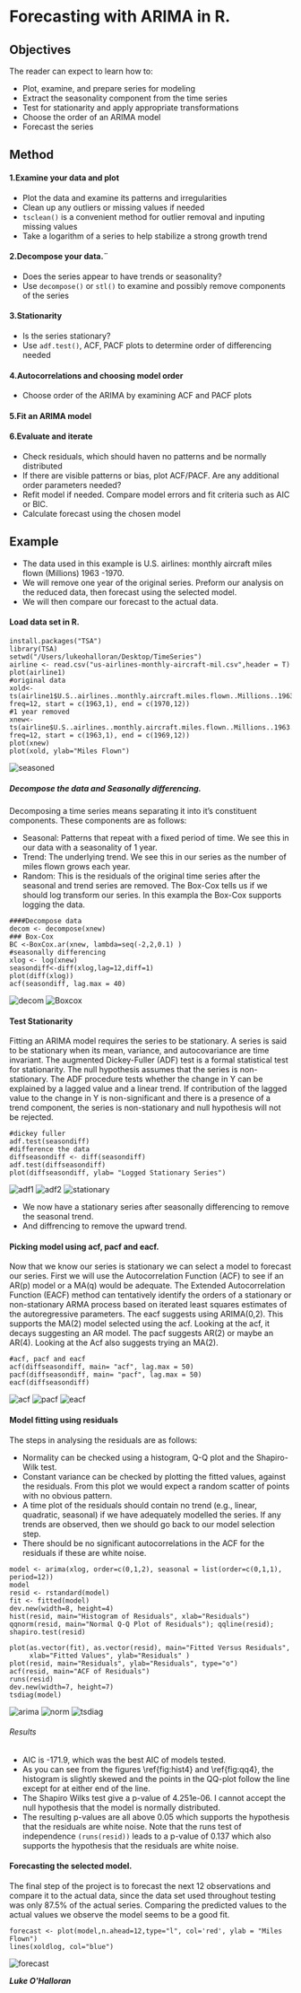 Forecasting with ARIMA in R.
==================





## Objectives
The reader can expect to learn how to:

* Plot, examine, and prepare series for modeling
* Extract the seasonality component from the time series
* Test for stationarity and apply appropriate transformations
* Choose the order of an ARIMA model
* Forecast the series


## Method
#### 1.Examine your data and plot
* Plot the data and examine its patterns and irregularities
* Clean up any outliers or missing values if needed
* `tsclean()` is a convenient method for outlier removal and inputing missing values
* Take a logarithm of a series to help stabilize a strong growth trend
#### 2.Decompose your data.¨
* Does the series appear to have trends or seasonality?
* Use `decompose()` or `stl()` to examine and possibly remove components of the series
#### 3.Stationarity
* Is the series stationary?
* Use `adf.test()`, ACF, PACF plots to determine order of differencing needed
#### 4.Autocorrelations and choosing model order
* Choose order of the ARIMA by examining ACF and PACF plots
#### 5.Fit an ARIMA model
#### 6.Evaluate and iterate
* Check residuals, which should haven no patterns and be normally distributed
* If there are visible patterns or bias, plot ACF/PACF. Are any additional order parameters needed?
* Refit model if needed. Compare model errors and fit criteria such as AIC or BIC.
* Calculate forecast using the chosen model

## Example 
* The data used in this example is U.S. airlines: monthly aircraft miles flown (Millions) 1963 -1970.
* We will remove one year of the original series. Preform our analysis on the reduced data, then forecast using the selected model. 
* We will then compare our forecast to the actual data.
#### Load data set in R.
```
install.packages("TSA")
library(TSA)
setwd("/Users/lukeohalloran/Desktop/TimeSeries")
airline <- read.csv("us-airlines-monthly-aircraft-mil.csv",header = T)
plot(airline1)
#original data
xold<- ts(airline1$U.S..airlines..monthly.aircraft.miles.flown..Millions..1963..1970, freq=12, start = c(1963,1), end = c(1970,12))
#1 year removed
xnew<- ts(airline$U.S..airlines..monthly.aircraft.miles.flown..Millions..1963..1970, freq=12, start = c(1963,1), end = c(1969,12))
plot(xnew)
plot(xold, ylab="Miles Flown")
```
![seasoned](https://github.com/ULStats/MA4128Assessment-2018/blob/459b650293497d01cfd708d096d244aced8e08a7/us-airlines-monthly-aircraft.png)

##### Decompose the data and Seasonally differencing.
Decomposing a time series means separating it into it’s constituent components. 
These components are as follows:
* Seasonal: Patterns that repeat with a fixed period of time. We see this in our data with a seasonality of 1 year.
* Trend: The underlying trend. We see this in our series as the number of miles flown grows each year.
* Random: This is the residuals of the original time series after the seasonal and trend series are removed.
The Box-Cox tells us if we should log transform our series. In this exampla the Box-Cox supports logging the data.
```
####Decompose data
decom <- decompose(xnew) 
### Box-Cox 
BC <-BoxCox.ar(xnew, lambda=seq(-2,2,0.1) ) 
#seasonally differencing
xlog <- log(xnew)
seasondiff<-diff(xlog,lag=12,diff=1)
plot(diff(xlog))
acf(seasondiff, lag.max = 40)
```
![decom](https://github.com/ULStats/MA4128Assessment-2018/blob/e9ce5acbbf424b1dadc2d04c1e93dc6393f792fb/decom.png)
![Boxcox](https://github.com/ULStats/MA4128Assessment-2018/blob/21e4df50e8aa259f8d993aefdd0fa4b90df8fcde/Boxcox.png)
#### Test Stationarity
Fitting an ARIMA model requires the series to be stationary. A series is said to be stationary when its mean, variance, and autocovariance are time invariant.
The augmented Dickey-Fuller (ADF) test is a formal statistical test for stationarity. The null hypothesis assumes that the series is non-stationary. The ADF procedure tests whether the change in Y can be explained by a lagged value and a linear trend. If contribution of the lagged value to the change in Y is non-significant and there is a presence of a trend component, the series is non-stationary and null hypothesis will not be rejected.
```
#dickey fuller
adf.test(seasondiff)
#difference the data
diffseasondiff <- diff(seasondiff)
adf.test(diffseasondiff)
plot(diffseasondiff, ylab= "Logged Stationary Series")
```
![adf1](https://github.com/ULStats/MA4128Assessment-2018/blob/e9ce5acbbf424b1dadc2d04c1e93dc6393f792fb/logadf1.png)
![adf2](https://github.com/ULStats/MA4128Assessment-2018/blob/e9ce5acbbf424b1dadc2d04c1e93dc6393f792fb/logadf2.png)
![stationary](https://github.com/ULStats/MA4128Assessment-2018/blob/e9ce5acbbf424b1dadc2d04c1e93dc6393f792fb/logstationary.png)

* We now have a stationary series after seasonally differencing to remove the seasonal trend. 
* And diffrencing to remove the upward trend.

#### Picking model using acf, pacf and eacf.
Now that we know our series is stationary we can select a model to forecast our series. First we will use the Autocorrelation Function (ACF) to see if an AR(p) model or a MA(q) would be adequate. 
The Extended Autocorrelation Function (EACF) method can tentatively identify the orders of a stationary or non-stationary ARMA process based on iterated least squares estimates of the autoregressive parameters. 
The eacf suggests using ARIMA(0,2). This supports the MA(2) model selected using the acf.
Looking at the acf, it decays suggesting an AR model. The pacf suggests  AR(2) or maybe an AR(4). Looking at the Acf also suggests trying an MA(2).
```
#acf, pacf and eacf
acf(diffseasondiff, main= "acf", lag.max = 50)
pacf(diffseasondiff, main= "pacf", lag.max = 50)
eacf(diffseasondiff)
```
![acf](https://github.com/ULStats/MA4128Assessment-2018/blob/e9ce5acbbf424b1dadc2d04c1e93dc6393f792fb/logacf.png)
![pacf](https://github.com/ULStats/MA4128Assessment-2018/blob/e9ce5acbbf424b1dadc2d04c1e93dc6393f792fb/logpacf.png)
![eacf](https://github.com/ULStats/MA4128Assessment-2018/blob/e9ce5acbbf424b1dadc2d04c1e93dc6393f792fb/logeacf.png)

#### Model fitting using residuals
The steps in analysing the residuals are as follows:
* Normality can be checked using a histogram, Q-Q plot and the Shapiro-Wilk test.
* Constant variance can be checked by plotting the fitted values, against the residuals. From this plot we would expect a random scatter of points with no obvious pattern.
* A time plot of the residuals should contain no trend (e.g., linear, quadratic, seasonal) if we have adequately modelled the series. If any trends are observed, then we should go back to our model selection step.
* There should be no significant autocorrelations in the ACF for the residuals if these are white noise.

```
model <- arima(xlog, order=c(0,1,2), seasonal = list(order=c(0,1,1), period=12))
model
resid <- rstandard(model)
fit <- fitted(model)
dev.new(width=8, height=4)
hist(resid, main="Histogram of Residuals", xlab="Residuals")
qqnorm(resid, main="Normal Q-Q Plot of Residuals"); qqline(resid);
shapiro.test(resid)

plot(as.vector(fit), as.vector(resid), main="Fitted Versus Residuals",
     xlab="Fitted Values", ylab="Residuals" )
plot(resid, main="Residuals", ylab="Residuals", type="o")
acf(resid, main="ACF of Residuals")
runs(resid)
dev.new(width=7, height=7)
tsdiag(model)
```
![arima](https://github.com/ULStats/MA4128Assessment-2018/blob/e9ce5acbbf424b1dadc2d04c1e93dc6393f792fb/arima(0%2C1%2C2).png)
![norm](https://github.com/ULStats/MA4128Assessment-2018/blob/cbfad2097e7aba114d8b343930788705dfae5c06/git1.png)
![tsdiag](https://github.com/ULStats/MA4128Assessment-2018/blob/cbfad2097e7aba114d8b343930788705dfae5c06/github1.png)
###### Results
*  AIC is -171.9, which was the best AIC of models tested.
* As you can see from the figures \ref{fig:hist4} and \ref{fig:qq4}, the histogram is slightly skewed and the points in the QQ-plot follow the line except for at either end of the line.
* The Shapiro Wilks test give a p-value of 4.251e-06. I cannot accept the null hypothesis that the model is normally distributed.
* The resulting p-values are all above 0.05 which supports the hypothesis that the residuals are white noise. Note that the runs test of independence `(runs(resid))` leads to a p-value of 0.137 which also supports the hypothesis that the residuals are white noise.
#### Forecasting the selected model.
The final step of the project is to forecast the next 12 observations and compare it to the actual data, since the data set used throughout testing was only 87.5% of the actual series. Comparing the predicted values to the actual values we observe the model seems to be a good fit. 
```
forecast <- plot(model,n.ahead=12,type="l", col='red', ylab = "Miles Flown")              
lines(xoldlog, col="blue") 
```
![forecast](https://github.com/ULStats/MA4128Assessment-2018/blob/e9ce5acbbf424b1dadc2d04c1e93dc6393f792fb/forecast.png)

***Luke O'Halloran***
